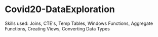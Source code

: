 # Covid20-DataExploration

Skills used: Joins, CTE's, Temp Tables, Windows Functions, Aggregate Functions, Creating Views, Converting Data Types
